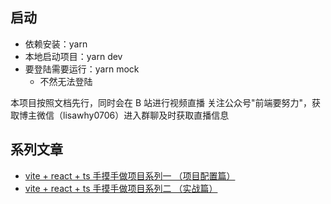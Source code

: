 ## 启动

- 依赖安装：yarn
- 本地启动项目：yarn dev
- 要登陆需要运行：yarn mock
  - 不然无法登陆

本项目按照文档先行，同时会在 B 站进行视频直播
关注公众号"前端要努力"，获取博主微信（lisawhy0706）进入群聊及时获取直播信息

## 系列文章

- [vite + react + ts 手摸手做项目系列一 （项目配置篇）](https://juejin.cn/post/6991728251034959885)
- [vite + react + ts 手摸手做项目系列二 （实战篇）](https://juejin.cn/post/6997560918418653198)
